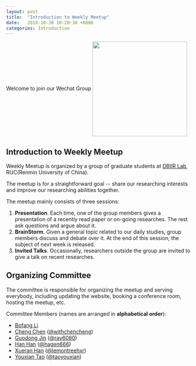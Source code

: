 ```yaml
---
layout: post
title:  "Introduction to Weekly Meetup"
date:   2018-10-30 10:20:36 +0800
categories: Introduction
---
```

Welcome to join our Wechat Group
<img src="/meetup/images/wechat_group.jpg" width="256" height="256" align="center">

## Introduction to Weekly Meetup
Weekly Meetup is organized by a group of graduate students at [DBIIR Lab](http://iir.ruc.edu.cn), RUC(Renmin University of China).

The meetup is for a straightforward goal -- share our researching interests and improve our researching abilities together.

The meetup mainly consists of three sessions:
1. **Presentation**. Each time, one of the group members gives a presentation of a recently read paper or on-going researches. The rest ask questions and argue about it.
2. **BrainStorm**. Given a general topic related to our daily studies, group members discuss and debate over it. At the end of this session, the subject of next week is released.
3. **Invited Talks**. Occasionally, researchers outside the group are invited to give a talk on recent researches.

## Organizing Committee
The committee is responsible for organizing the meetup and serving everybody, including updating the website, booking a conference room, hosting the meetup, etc.

Committee Members (names are arranged in **alphabetical order**):
+ [Bofang Li](http://bofang.stat-nba.com)
+ [Cheng Chen](http://iir.ruc.edu.cn/~chenc/) ([@withchencheng](https://github.com/withchencheng))
+ [Guodong Jin](http://iir.ruc.edu.cn/~guodong/index.html) ([@ray6080](https://github.com/ray6080))
+ [Han Han](http://iir.ruc.edu.cn/~hanh/) ([@hagen666](https://github.com/hagen666))
+ [Xueran Han](http://iir.ruc.edu.cn/~hanxr/) ([@lemontreehxr](https://github.com/lemontreehxr))
+ [Youxian Tao](http://iir.ruc.edu.cn/~taoyx/) ([@taoyouxian](https://github.com/taoyouxian))
